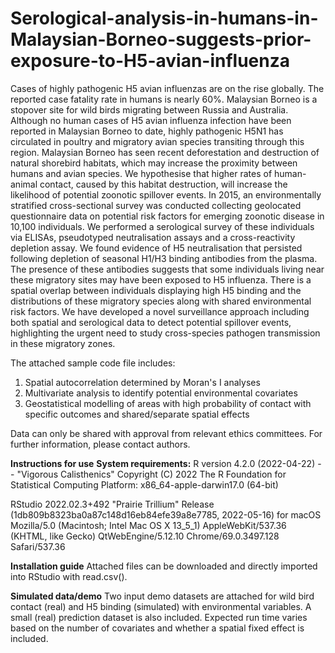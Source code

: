 # Serological-analysis-in-humans-in-Malaysian-Borneo-suggests-prior-exposure-to-H5-avian-influenza
Cases of highly pathogenic H5 avian influenzas are on the rise globally. The reported case fatality rate in humans is nearly 60%. Malaysian Borneo is a stopover site for wild birds migrating between Russia and Australia. Although no human cases of H5 avian influenza infection have been reported in Malaysian Borneo to date, highly pathogenic H5N1 has circulated in poultry and migratory avian species transiting through this region. Malaysian Borneo has seen recent deforestation and destruction of natural shorebird habitats, which may increase the proximity between humans and avian species. We hypothesise that higher rates of human-animal contact, caused by this habitat destruction, will increase the likelihood of potential zoonotic spillover events. In 2015, an environmentally stratified cross-sectional survey was conducted collecting geolocated questionnaire data on potential risk factors for emerging zoonotic disease in 10,100 individuals. We performed a serological survey of these individuals via ELISAs, pseudotyped neutralisation assays and a cross-reactivity depletion assay. We found evidence of H5 neutralisation that persisted following depletion of seasonal H1/H3 binding antibodies from the plasma. The presence of these antibodies suggests that some individuals living near these migratory sites may have been exposed to H5 influenza. There is a spatial overlap between individuals displaying high H5 binding and the distributions of these migratory species along with shared environmental risk factors. We have developed a novel surveillance approach including both spatial and serological data to detect potential spillover events, highlighting the urgent need to study cross-species pathogen transmission in these migratory zones.

The attached sample code file includes:

1. Spatial autocorrelation determined by Moran's I analyses
2. Multivariate analysis to identify potential environmental covariates
3. Geostatistical modelling of areas with high probability of contact with specific outcomes and shared/separate spatial effects

Data can only be shared with approval from relevant ethics committees. For further information, please contact authors.

**Instructions for use**
**System requirements:**
R version 4.2.0 (2022-04-22) -- "Vigorous Calisthenics"
Copyright (C) 2022 The R Foundation for Statistical Computing
Platform: x86_64-apple-darwin17.0 (64-bit)

RStudio 2022.02.3+492 "Prairie Trillium" Release (1db809b8323ba0a87c148d16eb84efe39a8e7785, 2022-05-16) for macOS
Mozilla/5.0 (Macintosh; Intel Mac OS X 13_5_1) AppleWebKit/537.36 (KHTML, like Gecko) QtWebEngine/5.12.10 Chrome/69.0.3497.128 Safari/537.36

**Installation guide**
Attached files can be downloaded and directly imported into RStudio with read.csv().

**Simulated data/demo**
Two input demo datasets are attached for wild bird contact (real) and H5 binding (simulated) with environmental variables. A small (real) prediction dataset is also included. Expected run time varies based on the number of covariates and whether a spatial fixed effect is included.
